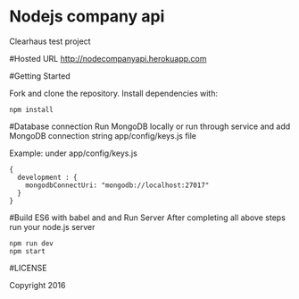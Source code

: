 # Nodejs company api
Clearhaus test project

#Hosted URL
http://nodecompanyapi.herokuapp.com

#Getting Started

Fork and clone the repository. Install dependencies with:

``npm install``

#Database connection
Run MongoDB locally or run through service and add MongoDB connection string app/config/keys.js file

Example: under app/config/keys.js
```
{
  development : {
    mongodbConnectUri: "mongodb://localhost:27017"
  }
}
```

#Build ES6 with babel and and Run Server
After completing all above steps run your node.js server
```
npm run dev
npm start
```

#LICENSE

Copyright 2016
